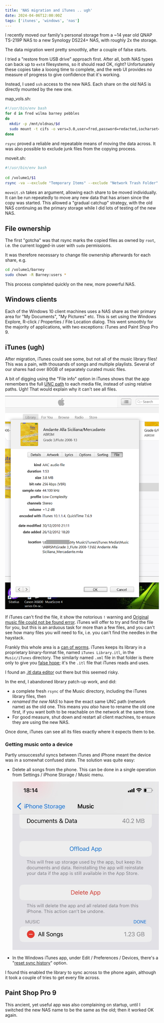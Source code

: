```yaml
---
title: 'NAS migration and iTunes .. ugh'
date: 2024-04-06T12:00:00Z
tags: ['itunes', 'windows', 'nas']
---
```


I recently moved our family's personal storage from a ~14 year old QNAP TS-219P NAS to a new Synology DS224+ NAS, with roughly 2x the storage.

The data migration went pretty smoothly, after a couple of false starts.

I tried a "restore from USB drive" approach first. After all, both NAS types can back up to `ext4` filesystems, so it should read OK, right? Unfortunately these copies take a looong time to complete, and the web UI provides no measure of progress to give confidence that it's working.

Instead, I used `ssh` access to the new NAS. Each share on the old NAS is directly mounted by the new one. 

map_vols.sh:
```bash
#!/usr/bin/env bash
for d in fred wilma barney pebbles
do
  mkdir -p /mnt/oldnas/$d
  sudo mount -t cifs -o vers=3.0,user=fred,password=redacted,iocharset=utf8 //192.168.0.4/$d /mnt/oldnas/$d
done
```

`rsync` proved a reliable and repeatable means of moving the data across. It was also possible to exclude junk files from the copying process.

moveit.sh:
```bash
#!/usr/bin/env bash

cd /volume1/$1
rsync -va --exclude "Temporary Items" --exclude "Network Trash Folder" --exclude "\$RECYCLE.BIN" /mnt/oldnas/$1 /volume1/
```

`moveit.sh` takes an argument, allowing each share to be moved individually. It can be run repeatedly to move any new data that has arisen since the copy was started. This allowed a "gradual catchup" strategy, with the old NAS continuing as the primary storage while I did lots of testing of the new NAS.

## File ownership

The first "gotcha" was that rsync marks the copied files as owned by `root`, i.e. the current logged-in user with `sudo` permissions.

It was therefore necessary to change file ownership afterwards for each share, e.g.

```bash
cd /volume1/barney
sudo chown -R Barney:users *
```

This process completed quickly on the new, more powerful NAS.

## Windows clients

Each of the Windows 10 client machines uses a NAS share as their primary area for "My Documents", "My Pictures" etc. This is set using the Windows Explore, R-click / Properties / File Location dialog. This went smoothly for the majority of applications, with two exceptions: iTunes and Paint Shop Pro 9.

## iTunes (ugh)

After migration, iTunes could see some, but not all of the music library files! This was a pain, with thousands of songs and multiple playlists. Several of our shares had over 80GB of separately curated music files.

A bit of digging using the "File info" option in iTunes shows that the app remembers the full [UNC path](https://en.wikipedia.org/wiki/Path_(computing)#Universal_Naming_Convention) to each media file, instead of using relative paths. Ugh! That would explain why it can't see all files.

![](img/itunes.png)

 If iTunes can't find the file, it show the notorious `!` warning and [Original music file could not be found error](https://discussions.apple.com/thread/252291105?sortBy=best). iTunes will offer to try and find the file for you, but this is an arduous task for more than a few files, and you can't see how many files you will need to fix, i.e. you can't find the needles in the haystack.

Frankly this whole area is a [can of worms](https://discussions.apple.com/thread/253590789?sortBy=best). iTunes keeps its library in a proprietary binary-format file, named  `iTunes Library.itl`, in the `Music/iTunes` directory. The similarly named `.xml` file in that folder is there only to give you [false hope](https://youtu.be/14NQIq4SrmY?si=NajP5f0xINSwuNSd&t=62); it's the `.itl` file that iTunes reads and uses.

I found an [.itl data editor](https://github.com/CDEngineer/iTunesDataEditor) out there but this seemed risky.

In the end, I abandoned library patch-up work, and did:

* a complete fresh `rsync` of the Music  directory, including the iTunes library files, then
* _renamed the new NAS_ to have the exact same UNC path (network name) as the old one. This means you _also_ have to rename the old one first, if you want both to be reachable on the network at the same time.
* For good measure, shut down and restart all client machines, to ensure they are using the new NAS.

Once done, iTunes can see all its files exactly where it expects them to be.

### Getting music onto a device

Partly unsuccessful syncs between iTunes and iPhone meant the device was in a somewhat confused state. The solution was quite easy:

* Delete all songs from the phone. This can be done in a single operation from Settings / iPhone Storage / Music menu.

  ![](img/iPhone.jpeg)

* In the Windows iTunes app, under Edit / Preferences / Devices, there's a "[reset sync history](https://discussions.apple.com/thread/2031503?sortBy=best)" option.

I found this enabled the library to sync across to the phone again, although it took a couple of tries to get every file across.

## Paint Shop Pro 9

This ancient, yet useful app was also complaining on startup, until I switched the new NAS name to be the same as the old; then it worked OK again.
